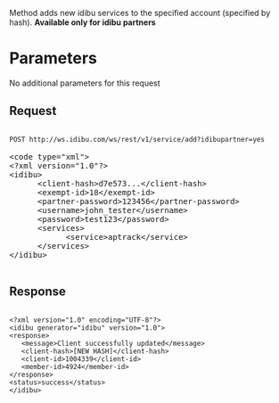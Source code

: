 <p>Method adds new idibu services to the specified account (specified by hash). <b>Available only for idibu partners</b></p>
<h1>
	Parameters</h1>
<p>No additional parameters for this request</p>
<h2>
	Request</h2>
<pre>
<code>
POST http://ws.idibu.com/ws/rest/v1/service/add?idibupartner=yes
</code>
&lt;code type=&quot;xml&quot;&gt;
&lt;?xml version=&quot;1.0&quot;?&gt;
&lt;idibu&gt;
      &lt;client-hash&gt;d7e573...&lt;/client-hash&gt;
      &lt;exempt-id&gt;18&lt;/exempt-id&gt;
      &lt;partner-password&gt;123456&lt;/partner-password&gt;
      &lt;username&gt;john_tester&lt;/username&gt;
      &lt;password&gt;test123&lt;/password&gt;
      &lt;services&gt;
            &lt;service&gt;aptrack&lt;/service&gt;
      &lt;/services&gt; 
&lt;/idibu&gt;
</code>
</pre>
<h2>
	Response</h2>
<pre>
<code type="xml">
&lt;?xml version=&quot;1.0&quot; encoding=&quot;UTF-8&quot;?&gt;
&lt;idibu generator=&quot;idibu&quot; version=&quot;1.0&quot;&gt;
&lt;response&gt;
   &lt;message&gt;Client successfully updated&lt;/message&gt;
   &lt;client-hash&gt;[NEW HASH]&lt;/client-hash&gt;
   &lt;client-id&gt;1004339&lt;/client-id&gt;
   &lt;member-id&gt;4924&lt;/member-id&gt;
&lt;/response&gt;
&lt;status&gt;success&lt;/status&gt;
&lt;/idibu&gt;
</code>
</pre>
